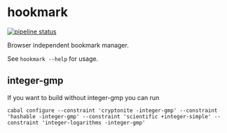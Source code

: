 # hookmark
[![pipeline status](https://gitlab.com/neosimsim/hookmark/badges/master/pipeline.svg)](https://gitlab.com/neosimsim/hookmark/commits/master)

Browser independent bookmark manager.

See `hookmark --help` for usage.

## integer-gmp
If you want to build without integer-gmp you can run

	cabal configure --constraint 'cryptonite -integer-gmp' --constraint 'hashable -integer-gmp' --constraint 'scientific +integer-simple' --constraint 'integer-logarithms -integer-gmp'
